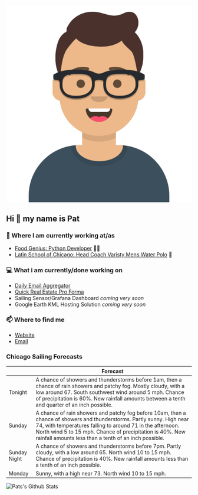 [![Social banner for p-j-falconer](https://raw.githubusercontent.com/P-J-FALCONER/P-J-FALCONER/master/assets/avataaars.svg)](https://patfalconer.com/)
## Hi :wave: my name is Pat

### 💼 Where I am currently working at/as
- [Food Genius: Python Developer](https://getfoodgenius.com/) 🍔🐍
- [Latin School of Chicago: Head Coach Varisty Mens Water Polo](https://www.latinschool.org/) 🤽


### 💻 What i am currently/done working on
 - [Daily Email Aggregator](https://github.com/P-J-FALCONER/dott_daily_mail)
 - [Quick Real Estate Pro Forma](https://github.com/P-J-FALCONER/henry)
 - Sailing Sensor/Grafana Dashboard *coming very soon*
 - Google Earth KML Hosting Solution *coming very soon*

### 📫 Where to find me
 - [Website](https://patfalconer.com/)
 - [Email](mailto:patrick.j.falconer@gmail.com)


### Chicago Sailing Forecasts
|   | Forecast  |
|---|---|
| Tonight | A chance of showers and thunderstorms before 1am, then a chance of rain showers and patchy fog. Mostly cloudy, with a low around 67. South southwest wind around 5 mph. Chance of precipitation is 60%. New rainfall amounts between a tenth and quarter of an inch possible. |
| Sunday | A chance of rain showers and patchy fog before 10am, then a chance of showers and thunderstorms. Partly sunny. High near 74, with temperatures falling to around 71 in the afternoon. North wind 5 to 15 mph. Chance of precipitation is 40%. New rainfall amounts less than a tenth of an inch possible. |
| Sunday Night | A chance of showers and thunderstorms before 7pm. Partly cloudy, with a low around 65. North wind 10 to 15 mph. Chance of precipitation is 40%. New rainfall amounts less than a tenth of an inch possible. |
| Monday | Sunny, with a high near 73. North wind 10 to 15 mph. |

![Pats's Github Stats](https://github-readme-stats.vercel.app/api?username=p-j-falconer&show_icons=true&theme=radical)
